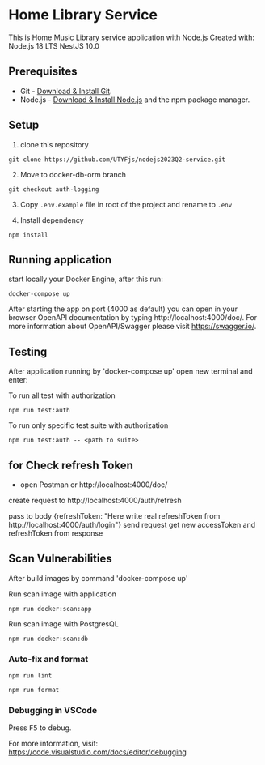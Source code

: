 # Home Library Service
 This is Home Music Library service application with Node.js
 Created with: 
 Node.js 18 LTS
 NestJS 10.0
## Prerequisites

- Git - [Download & Install Git](https://git-scm.com/downloads).
- Node.js - [Download & Install Node.js](https://nodejs.org/en/download/) and the npm package manager.

## Setup

1. clone this repository
```
git clone https://github.com/UTYFjs/nodejs2023Q2-service.git

```
2. Move to docker-db-orm branch
```
git checkout auth-logging
```

3. Copy `.env.example` file in root of the project and rename to `.env`

4. Install dependency
```
npm install
```


## Running application

start locally your Docker Engine, after this run:

```
docker-compose up
```


After starting the app on port (4000 as default) you can open
in your browser OpenAPI documentation by typing http://localhost:4000/doc/.
For more information about OpenAPI/Swagger please visit https://swagger.io/.

## Testing

After application running by 'docker-compose up' open new terminal and enter:


To run all test with authorization

```
npm run test:auth
```

To run only specific test suite with authorization

```
npm run test:auth -- <path to suite>
```

## for Check refresh Token

- open Postman or http://localhost:4000/doc/

create request to http://localhost:4000/auth/refresh

pass to body {refreshToken: "Here write real refreshToken from http://localhost:4000/auth/login"}
 send request
  get new accessToken and refreshToken from response



## Scan Vulnerabilities
After build images by command 'docker-compose up'  

 Run scan image with application 
  ```
  npm run docker:scan:app
  ```

   Run scan image with PostgresQL 
  ```
  npm run docker:scan:db
  ```



### Auto-fix and format

```
npm run lint
```

```
npm run format
```

### Debugging in VSCode

Press <kbd>F5</kbd> to debug.

For more information, visit: https://code.visualstudio.com/docs/editor/debugging
